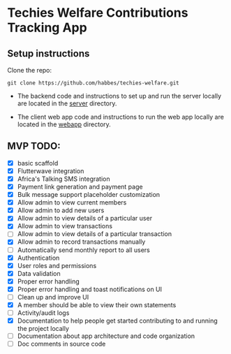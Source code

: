 # Techies Welfare Contributions Tracking App

## Setup instructions

Clone the repo:

```
git clone https://github.com/habbes/techies-welfare.git
```

- The backend code and instructions to set up and run the server locally
are located in the [server](./server) directory.

- The client web app code and instructions to run the web app locally are located
in the [webapp](./webapp) directory.

## MVP TODO:

- [x] basic scaffold
- [x] Flutterwave integration
- [x] Africa's Talking SMS integration
- [x] Payment link generation and payment page
- [x] Bulk message support placeholder customization
- [x] Allow admin to view current members
- [x] Allow admin to add new users
- [x] Allow admin to view details of a particular user
- [x] Allow admin to view transactions
- [ ] Allow admin to view details of a particular transaction
- [x] Allow admin to record transactions manually
- [ ] Automatically send monthly report to all users
- [x] Authentication
- [x] User roles and permissions
- [x] Data validation
- [x] Proper error handling
- [x] Proper error handling and toast notifications on UI
- [ ] Clean up and improve UI
- [x] A member should be able to view their own statements
- [ ] Activity/audit logs
- [x] Documentation to help people get started contributing to and running the project locally
- [ ] Documentation about app architecture and code organization
- [ ] Doc comments in source code
